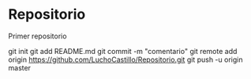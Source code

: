 # Repositorio
Primer repositorio

git init
git add README.md
git commit -m "comentario"
git remote add origin https://github.com/LuchoCastillo/Repositorio.git
git push -u origin master
